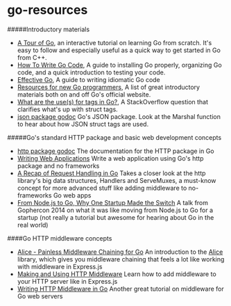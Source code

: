 go-resources
============
#####Introductory materials
* [A Tour of Go](http://tour.golang.org), an interactive tutorial on learning Go from scratch. It's easy to follow and especially useful as a quick way to get started in Go from C++.
* [How To Write Go Code](https://golang.org/doc/code.html), A guide to installing Go properly, organizing Go code, and a quick introduction to testing your code.
* [Effective Go](https://golang.org/doc/effective_go.html), A guide to writing idiomatic Go code
* [Resources for new Go programmers](http://dave.cheney.net/resources-for-new-go-programmers), A list of great introductory materials both on and off Go's official website.
* [What are the use(s) for tags in Go?](http://stackoverflow.com/questions/10858787/what-are-the-uses-for-tags-in-go), A StackOverflow question that clarifies what's up with struct tags.
* [json package godoc](http://golang.org/pkg/encoding/json/) Go's JSON package.  Look at the Marshal function to hear about how JSON struct tags are used.

#####Go's standard HTTP package and basic web development concepts
* [http package godoc](http://golang.org/pkg/net/http/) The documentation for the HTTP package in Go
* [Writing Web Applications](https://golang.org/doc/articles/wiki/) Write a web application using Go's http package and no frameworks
* [A Recap of Request Handling in Go](http://www.alexedwards.net/blog/a-recap-of-request-handling) Takes a closer look at the http library's big data structures, Handlers and ServeMuxes, a must-know concept for more advanced stuff like adding middleware to no-frameworks Go web apps
* [From Node.js to Go, Why One Startup Made the Switch](http://thenewstack.io/from-node-js-to-go-why-one-startup-made-the-switch/) A talk from Gophercon 2014 on what it was like moving from Node.js to Go for a startup (not really a tutorial but awesome for hearing about Go in the real world)

####Go HTTP middleware concepts
* [Alice - Painless Middleware Chaining for Go](https://justinas.org/alice-painless-middleware-chaining-for-go/) An introduction to the [Alice](https://github.com/justinas/alice) library, which gives you middleware chaining that feels a lot like working with middleware in Express.js
* [Making and Using HTTP Middleware](http://www.alexedwards.net/blog/making-and-using-middleware) Learn how to add middleware to your HTTP server like in Express.js
* [Writing HTTP Middleware in Go](https://justinas.org/writing-http-middleware-in-go/) Another great tutorial on middleware for Go web servers
